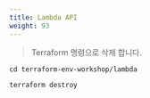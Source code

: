 ```yaml
---
title: Lambda API
weight: 93
---
```


> Terraform 명령으로 삭제 합니다.

```
cd terraform-env-workshop/lambda

terraform destroy
```
